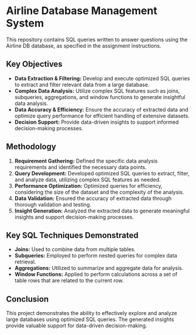 # Airline Database Management System

This repository contains SQL queries written to answer questions using the Airline DB database, as specified in the assignment instructions.


## Key Objectives

* **Data Extraction & Filtering:** Develop and execute optimized SQL queries to extract and filter relevant data from a large database.
* **Complex Data Analysis:** Utilize complex SQL features such as joins, subqueries, aggregations, and window functions to generate insightful data analysis.
* **Data Accuracy & Efficiency:** Ensure the accuracy of extracted data and optimize query performance for efficient handling of extensive datasets.
* **Decision Support:** Provide data-driven insights to support informed decision-making processes.


## Methodology

1.  **Requirement Gathering:** Defined the specific data analysis requirements and identified the necessary data points.
2.  **Query Development:** Developed optimized SQL queries to extract, filter, and analyze data, utilizing complex SQL features as needed.
3.  **Performance Optimization:** Optimized queries for efficiency, considering the size of the dataset and the complexity of the analysis.
4.  **Data Validation:** Ensured the accuracy of extracted data through thorough validation and testing.
5.  **Insight Generation:** Analyzed the extracted data to generate meaningful insights and support decision-making processes.

## Key SQL Techniques Demonstrated

* **Joins:** Used to combine data from multiple tables.
* **Subqueries:** Employed to perform nested queries for complex data retrieval.
* **Aggregations:** Utilized to summarize and aggregate data for analysis.
* **Window Functions:** Applied to perform calculations across a set of table rows that are related to the current row.


## Conclusion

This project demonstrates the ability to effectively explore and analyze large databases using optimized SQL queries. The generated insights provide valuable support for data-driven decision-making.

